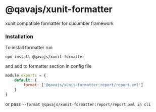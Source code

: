 # @qavajs/xunit-formatter

xunit compatible formatter for cucumber framework

### Installation
To install formatter run

`npm install @qavajs/xunit-formatter`

and add to formatter section in config file

```javascript
module.exports = {
    default: {
        format: ['@qavajs/xunit-formatter:report/report.xml']
    }
}
```

or pass `--format @qavajs/xunit-formatter:report/report.xml in cli`

